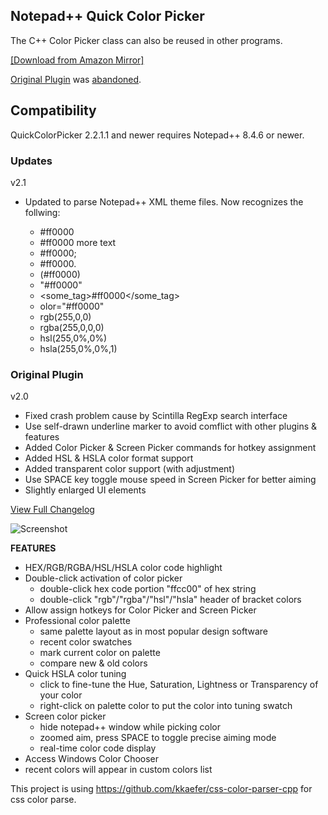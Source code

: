 ## Notepad++ Quick Color Picker

The C++ Color Picker class can also be reused in other programs.

[[Download from Amazon Mirror]](https://s3-ap-southeast-1.amazonaws.com/nppqcp/nppqcp-2.0.zip)

[Original Plugin](https://github.com/nulled666/nppqcp) was [abandoned](https://github.com/nulled666/nppqcp/issues/30#issuecomment-471243027).

## Compatibility

QuickColorPicker 2.2.1.1 and newer requires Notepad++ 8.4.6 or newer.

### Updates

v2.1
- Updated to parse Notepad++ XML theme files.  Now recognizes the follwing:

    + #ff0000
    + #ff0000 more text
    + #ff0000;
    + #ff0000.
    + (#ff0000)
    + "#ff0000"
    + \<some_tag\>#ff0000\</some_tag\>
    + olor="#ff0000"
    + rgb(255,0,0)
    + rgba(255,0,0,0)
    + hsl(255,0%,0%)
    + hsla(255,0%,0%,1)

### Original Plugin

v2.0
- Fixed crash problem cause by Scintilla RegExp search interface
- Use self-drawn underline marker to avoid comflict with other plugins & features
- Added Color Picker & Screen Picker commands for hotkey assignment
- Added HSL & HSLA color format support
- Added transparent color support (with adjustment)
- Use SPACE key toggle mouse speed in Screen Picker for better aiming
- Slightly enlarged UI elements

[View Full Changelog](https://github.com/nulled666/nppqcp/blob/wiki/Changelog.md)


![Screenshot](https://s3-ap-southeast-1.amazonaws.com/nppqcp/features-2.0.png)

**FEATURES**

- HEX/RGB/RGBA/HSL/HSLA color code highlight
- Double-click activation of color picker
  - double-click hex code portion "ffcc00" of hex string
  - double-click "rgb"/"rgba"/"hsl"/"hsla" header of bracket colors
- Allow assign hotkeys for Color Picker and Screen Picker
- Professional color palette
  - same palette layout as in most popular design software
  - recent color swatches
  - mark current color on palette
  - compare new & old colors
- Quick HSLA color tuning
  - click to fine-tune the Hue, Saturation, Lightness or Transparency of your color
  - right-click on palette color to put the color into tuning swatch
- Screen color picker
  - hide notepad++ window while picking color
  - zoomed aim, press SPACE to toggle precise aiming mode
  - real-time color code display
-  Access Windows Color Chooser
  - recent colors will appear in custom colors list

This project is using https://github.com/kkaefer/css-color-parser-cpp for css color parse.
